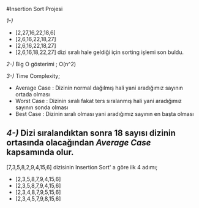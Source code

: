 #Insertion Sort Projesi

*1-)*
- [2,27,16,22,18,6]
- [2,6,16,22,18,27]
- [2,6,16,22,18,27]
- [2,6,16,18,22,27] dizi sıralı hale geldiği için sorting işlemi son buldu.

*2-)* Big O gösterimi ; O(n^2)

*3-)* Time Complexity; 
- Average Case : Dizinin normal dağılmış hali yani aradığımız sayının ortada olması
- Worst Case : Dizinin sıralı fakat ters sıralanmış hali yani aradığımız sayının sonda olması
- Best Case : Dizinin sıralı olması yani aradığımız sayının en başta olması

*4-)* Dizi sıralandıktan sonra 18 sayısı dizinin ortasında olacağından *Average Case* kapsamında olur.
--------
[7,3,5,8,2,9,4,15,6] dizisinin Insertion Sort' a göre ilk 4 adımı;
- [2,3,5,8,7,9,4,15,6]
- [2,3,5,8,7,9,4,15,6]
- [2,3,4,8,7,9,5,15,6]
- [2,3,4,5,7,9,8,15,6]
